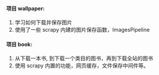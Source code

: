 #### 项目 wallpaper:
1. 学习如何下载并保存图片
2. 使用了一些 scrapy 内建的图片保存函数，ImagesPipeline

#### 项目 book:
1. 从下载一本书, 到下载一个类目的图书，再到下载全站的图书
2. 使用 scrapy 内置的功能，网页缓存，文件保存中间件等。
 
 
